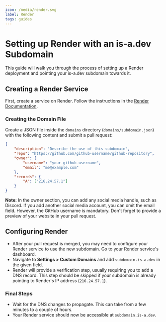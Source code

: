 ```yaml
---
icon: /media/render.svg
label: Render
tags: guides
---
```


# Setting up Render with an is-a.dev Subdomain

This guide will walk you through the process of setting up a Render deployment and pointing your is-a.dev subdomain towards it.

## Creating a Render Service

First, create a service on Render. Follow the instructions in the [Render Documentation](https://docs.render.com/).

### Creating the Domain File

Create a JSON file inside the `domains` directory (`domains/subdomain.json`) with the following content and submit a pull request:

```json
{
    "description": "Describe the use of this subdomain",
    "repo": "https://github.com/github-username/github-repository",
    "owner": {
        "username": "your-github-username",
        "email": "me@example.com"
    },
    "records": {
        "A": ["216.24.57.1"]
    }
}
```

**Note:** In the owner section, you can add any social media handle, such as Discord. If you add another social media account, you can omit the email field. However, the GitHub username is mandatory. Don't forget to provide a preview of your website in your pull request.

## Configuring Render

- After your pull request is merged, you may need to configure your Render service to use the new subdomain. Go to your Render service's dashboard.
- Navigate to **Settings > Custom Domains** and add `subdomain.is-a.dev` in the given field.
- Render will provide a verification step, usually requiring you to add a DNS record. This step should be skipped if your subdomain is already pointing to Render's IP address (`216.24.57.1`).

### Final Steps

- Wait for the DNS changes to propagate. This can take from a few minutes to a couple of hours.
- Your Render service should now be accessible at `subdomain.is-a.dev`.
